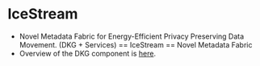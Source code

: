 # IceStream
- Novel Metadata Fabric for Energy-Efficient Privacy Preserving Data Movement. (DKG + Services) == IceStream == Novel Metadata Fabric
- Overview of the DKG component is [here](docs/README.md).
